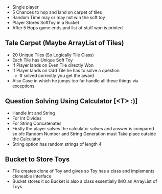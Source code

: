 - Single player
- 5 Chances to hop and land on carpet of tiles
- Random Time may or may not win the soft toy
- Player Stores SoftToy in a Bucket
- After 5 Hops game ends and list of stuff won is printed

## Tale Carpet (Maybe ArrayList of Tiles)

- 20 Unique Tiles (So Logically Tile Class)
- Each Tile has Unique Soft Toy
- If Player lands on Even Tile directly Won
- If Player lands on Odd Tile he has to solve a question
    - If solved correctly you get the award
- Also Case in which he jumps too far handle all these things via exceptions

## Question Solving Using Calculator [\<T> :)]

- Handle Int and String
- For Int Divides
- For String Concatenates
- Firstly the player solves the calculator solves and answer is compared so ofc Random Number and String Generation must Take place outside the Calculator
- String option has random strings of length 4

## Bucket to Store Toys

- Tile creates clone of Toy and gives so Toy has a class and implements cloneable interface
- Bucket stores it so Bucket is also a class essentially IMO an ArrayList of Toys 